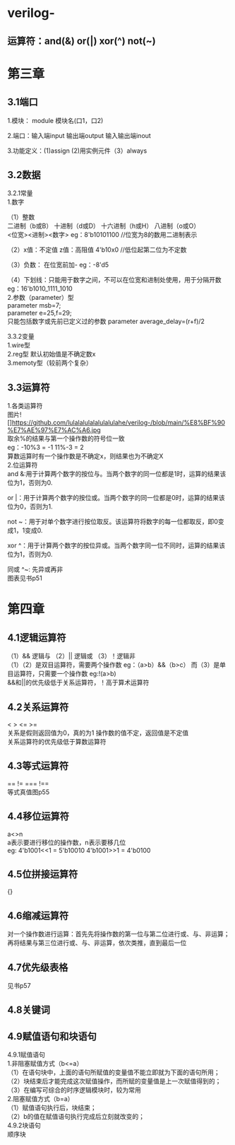 # verilog-
运算符：and(&) or(|) xor(^) not(~)  
--
 

第三章
==

3.1端口  
--  
1.模块： module 模块名(口1，口2)  

2.端口：输入端input 输出端output 输入输出端inout  

3.功能定义：(1)assign (2)用实例元件（3）always  

3.2数据
--
3.2.1常量  
1.数字 

（1）整数  
二进制（b或B） 十进制（d或D） 十六进制（h或H） 八进制（o或O）  
<位宽><进制><数字> eg：8'b10101100  //位宽为8的数用二进制表示 

（2）x值：不定值 z值：高阻值  4'b10x0  //低位起第二位为不定数  

（3）负数： 在位宽前加- eg：-8'd5  

（4）下划线：只能用于数字之间，不可以在位宽和进制处使用，用于分隔开数  eg：16'b1010_1111_1010  
2.参数（parameter）型  
parameter msb=7;  
parameter e=25,f=29;  
只能包括数字或先前已定义过的参数 parameter average_delay=(r+f)/2  

3.3.2变量  
1.wire型  
2.reg型 默认初始值是不确定数x  
3.memoty型（较前两个复杂） 

3.3运算符
--
1.各类运算符  
图片![]https://github.com/lulalalulalalulalulahe/verilog-/blob/main/%E8%BF%90%E7%AE%97%E7%AC%A6.jpg  
取余%的结果与第一个操作数的符号位一致  
eg：-10%3 = -1    11%-3 = 2  
算数运算时有一个操作数是不确定x，则结果也为不确定X  
2.位运算符  
and &:用于计算两个数字的按位与。当两个数字的同一位都是1时，运算的结果该位为1，否则为0.  

or |：用于计算两个数字的按位或。当两个数字的同一位都是0时，运算的结果该位为0，否则为1.  

not ~：用于对单个数字进行按位取反。该运算符将数字的每一位都取反，即0变成1，1变成0.  

xor ^：用于计算两个数字的按位异或。当两个数字同一位不同时，运算的结果该位为1，否则为0.  

同或 ^~: 先异或再非  
图表见书p51


第四章
==
4.1逻辑运算符
--
（1）&& 逻辑与 （2）|| 逻辑或 （3）！逻辑非  
（1）（2）是双目运算符，需要两个操作数 eg：（a>b）&&（b>c）  而（3）是单目运算符，只需要一个操作数 eg:!(a>b)  
&&和||的优先级低于关系运算符，！高于算术运算符  

4.2关系运算符
--
< > <= >=  
关系是假则返回值为0，真的为1 操作数的值不定，返回值是不定值  
关系运算符的优先级低于算数运算符  

4.3等式运算符
--
== != === !==  
等式真值图p55  

4.4移位运算符
--
a<<n a>>n  
a表示要进行移位的操作数，n表示要移几位  
 eg: 4'b1001<<1 = 5'b10010   4'b1001>>1 = 4'b0100
  
4.5位拼接运算符
--
{}  
 
4.6缩减运算符
--
对一个操作数进行运算：首先先将操作数的第一位与第二位进行或、与、非运算；再将结果与第三位进行或、与、非运算，依次类推，直到最后一位  
 
4.7优先级表格
--
见书p57  
 
4.8关键词
--                

4.9赋值语句和块语句
--
4.9.1赋值语句  
1.非阻塞赋值方式（b<=a）  
（1）在语句块中，上面的语句所赋值的变量值不能立即就为下面的语句所用；  
（2）块结束后才能完成这次赋值操作，而所赋的变量值是上一次赋值得到的；  
（3）在编写可综合的时序逻辑模块时，较为常用  
2.阻塞赋值方式（b=a）  
（1）赋值语句执行后，块结束；  
（2）b的值在赋值语句执行完成后立刻就改变的；  
4.9.2块语句  
顺序块
